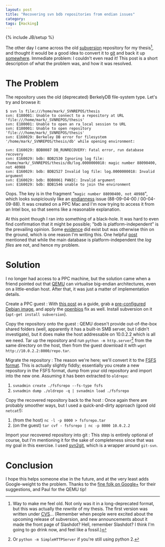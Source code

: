```yaml
---
layout: post
title: "Recovering svn bdb repositories from endian issues"
category: 
tags: [Hacking]
---
```

{% include JB/setup %}

The other day I came across the old
[subversion](http://subversion.apache.org/) repository for my thesis[^2],
and thought it would be a good idea to convert it to
[git](http://git-scm.com/) and back it up
[somewhere](https://github.com/). Immediate problem: I couldn't even
read it!  This post is a short description of what the problem was,
and how it was resolved.

# The Problem

The repository uses the old (deprecated) BerkelyDB file-system type.
Let's try and browse it:

~~~
$ svn ls file:///home/mark/_SVNREPOS/thesis
svn: E180001: Unable to connect to a repository at URL 'file:///home/mark/_SVNREPOS/thesis'
svn: E180001: Unable to open an ra_local session to URL
svn: E180001: Unable to open repository 'file:///home/mark/_SVNREPOS/thesis'
svn: E160029: Berkeley DB error for filesystem '/home/mark/_SVNREPOS/thesis/db' while opening environment:

svn: E160029: BDB0087 DB_RUNRECOVERY: Fatal error, run database recovery
svn: E160029: bdb: BDB2530 Ignoring log file: /home/mark/_SVNREPOS/thesis/db/log.0000000018: magic number 88090400, not 40988
svn: E160029: bdb: BDB2527 Invalid log file: log.0000000018: Invalid argument
svn: E160029: bdb: BDB0061 PANIC: Invalid argument
svn: E160029: bdb: BDB1546 unable to join the environment
~~~

Oops.  The key is in the fragment "`magic number 88090400, not
40988`", which looks suspiciously like an
[endianness](https://en.wikipedia.org/wiki/Endianness) issue
(88-09-04-00 / 00-04-09-88).  It was created on a PPC Mac and I'm now
trying to access it from an Intel box, so that seems like a reasonable
explanation.

At this point though I ran into something of a black-hole.  It was
hard to even find confirmation that it might be possible; "bdb is
platform-independent" is the prevailing opinion.  Some
[evidence](http://svn.haxx.se/users/archive-2007-02/0456.shtml) did
exist but was otherwise thin on the ground, which is one reason I'm
writing this.  One helpful
[post](https://community.oracle.com/message/3727053) mentioned that
while the main database is platform-independent the *log files* are
not, and hence my problem.

# Solution

I no longer had access to a PPC machine, but the solution came when a
friend pointed out that [QEMU](http://wiki.qemu.org/Main_Page) can
virtualise big-endian architectures, even on a little-endian host.
After that, it was just a matter of implementation details.

Create a PPC guest
: With [this post](http://omega.cs.iit.edu/~bharatkris/blog/?p=211) as
  a guide, grab a
  [pre-configured Debian image](http://people.debian.org/~aurel32/qemu/powerpc/),
  and apply the
  [openbios](https://lists.ubuntu.com/archives/ubuntu-users/2011-November/254572.html)
  fix as well.  Install subversion on it (`apt-get install subversion`).

Copy the repository onto the guest
: QEMU doesn't provide out-of-the-box shared folders (well, apparently
  it has a built-in SMB server, but I didn't investigate), but it does
  make the host addressable on 10.0.2.2 which is all we need.  Tar up
  the repository and run `python -m http.server`[^1] from the same
  directory on the host, then from the guest download it with `wget
  http://10.0.2.2:8000/repo.tar`.

Migrate the repository
: The reason we're here; we'll convert it to the
  [FSFS format](http://web.mit.edu/Ghudson/info/fsfs).  This is
  actually slightly fiddly; essentially you create a new repository in
  the FSFS format, dump from your old repository and import into the
  new one.  Assuming it has been extracted to `oldrepo`:

  1. `svnadmin create ./fsfsrepo --fs-type fsfs`
  1. `svnadmin dump ./oldrepo -q | svnadmin load ./fsfsrepo`

Copy the recovered repository back to the host
: Once again there are probably smoother ways, but I used a
  quick-and-dirty approach (good old `netcat`!):

  1. (from the host) `nc -l -p 8000 > fsfsrepo.tar`
  1. (on the guest) `tar cvf - fsfsrepo | nc -p 8000 10.0.2.2`

Import your recovered repository into git
: This step is entirely optional of course, but I'm mentioning it for
  the sake of completeness since that was my goal in this exercise.  I
  used [svn2git](https://github.com/nirvdrum/svn2git), which is a
  wrapper around `git-svn`.

# Conclusion

I hope this helps someone else in the future, and at the very least
adds Google-weight to the problem.  Thanks to the
[fine folk on Google+](https://plus.google.com/+MarkHepburn/posts/PxpMzPmVqXo)
for their suggestions, and Paul for the QEMU tip!

[^1]: Or `python -m SimpleHTTPServer` if you're still using python 2.

[^2]: Way to make me feel old.  Not only was it in a long-deprecated
    format, but this was actually the *rewrite* of my thesis.  The
    first version was written under
    [CVS](http://en.wikipedia.org/wiki/Concurrent_Versions_System)...
    (Remember when people were excited about the upcoming release of
    subversion, and new announcements about it made the front page of
    Slashdot?  Hell, remember Slashdot?  I think I'm going to go drink
    now, and feel like a fossil.)
